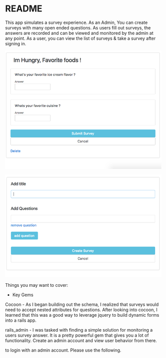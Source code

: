 # README

This app simulates a survey experience. As an Admin, You can create surveys with many open ended questions.
As users fill out surveys, the answers are recorded and can be viewed and monitored by the admin at any point.
As a user, you can view the list of surveys & take a survey after signing in.

![alt text](app/screenshots/survey1.png "screenshot")

![alt text](app/screenshots/survey2.png "screenshot")


Things you may want to cover:

* Key Gems

Cocoon - As I began building out the schema, I realized that surveys would need to accept nested attributes for questions.
After looking into cocoon, I learned that this was a good way to leverage jquery to build dynamic forms into a rails app.  

rails_admin - I was tasked with finding a simple solution for monitoring a users survey answer.
It is a pretty powerful gem that gives you a lot of functionality.  Create an admin account and view user behavior from there.

to login with an admin account. Please use the following.
